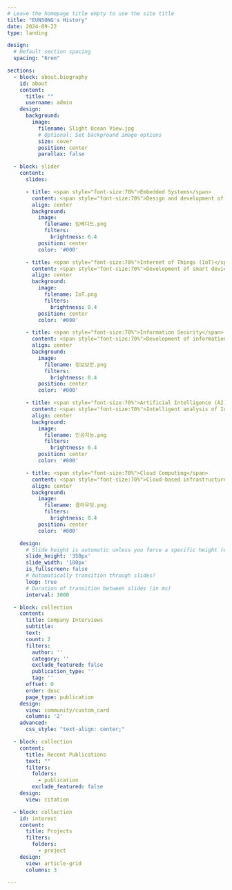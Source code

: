 ```yaml
---
# Leave the homepage title empty to use the site title
title: "EUNSONG's History"
date: 2024-09-22
type: landing

design:
  # Default section spacing
  spacing: "6rem"

sections:
  - block: about.biography
    id: about
    content:
      title: ""
      username: admin
    design:
      background:
        image:
          filename: Slight Ocean View.jpg
          # Optional: Set background image options
          size: cover
          position: center
          parallax: false

  - block: slider
    content:
      slides:

      - title: <span style="font-size:70%">Embedded Systems</span>
        content: <span style="font-size:70%">Design and development of real-time systems and embedded systems for IoT devices</span>
        align: center
        background:
          image:
            filename: 임베디드.png
            filters:
              brightness: 0.4
          position: center
          color: '#000'

      - title: <span style="font-size:70%">Internet of Things (IoT)</span>
        content: <span style="font-size:70%">Development of smart devices through IoT networks and sensor communications</span>
        align: center
        background:
          image:
            filename: IoT.png
            filters:
              brightness: 0.4
          position: center
          color: '#000'

      - title: <span style="font-size:70%">Information Security</span>
        content: <span style="font-size:70%">Development of information security solutions such as data security, network security, and encryption technology</span>
        align: center
        background:
          image:
            filename: 정보보안.png
            filters:
              brightness: 0.4
          position: center
          color: '#000'

      - title: <span style="font-size:70%">Artificial Intelligence (AI)</span>
        content: <span style="font-size:70%">Intelligent analysis of IoT devices and security systems using AI</span>
        align: center
        background:
          image:
            filename: 인공지능.png
            filters:
              brightness: 0.4
          position: center
          color: '#000'

      - title: <span style="font-size:70%">Cloud Computing</span>
        content: <span style="font-size:70%">Cloud-based infrastructure design for embedded systems and IoT</span>
        align: center
        background:
          image:
            filename: 클라우딩.png
            filters:
              brightness: 0.4
          position: center
          color: '#000'

    design:
      # Slide height is automatic unless you force a specific height (e.g. '400px')
      slide_height: '350px'
      slide_width: '100px'
      is_fullscreen: false
      # Automatically transition through slides?
      loop: true
      # Duration of transition between slides (in ms)
      interval: 3000

  - block: collection
    content:
      title: Company Interviews
      subtitle:
      text:
      count: 2
      filters:
        author: ''
        category: ''
        exclude_featured: false
        publication_type: ''
        tag: ''
      offset: 0
      order: desc
      page_type: publication
    design:
      view: community/custom_card
      columns: '2'
    advanced:
      css_style: "text-align: center;"

  - block: collection
    content:
      title: Recent Publications
      text: ""
      filters:
        folders:
          - publication
        exclude_featured: false
    design:
      view: citation

  - block: collection
    id: interest
    content:
      title: Projects
      filters:
        folders:
          - project
    design:
      view: article-grid
      columns: 3

---
```

